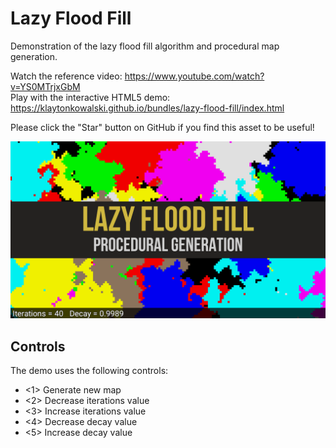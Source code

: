 # Lazy Flood Fill
Demonstration of the lazy flood fill algorithm and procedural map generation.

Watch the reference video: https://www.youtube.com/watch?v=YS0MTrjxGbM  
Play with the interactive HTML5 demo: https://klaytonkowalski.github.io/bundles/lazy-flood-fill/index.html

Please click the "Star" button on GitHub if you find this asset to be useful!

![alt text](https://github.com/klaytonkowalski/example-lazy-flood-fill/blob/main/assets/thumbnail.png?raw=true)

## Controls
The demo uses the following controls:
  - <1> Generate new map
  - <2> Decrease iterations value
  - <3> Increase iterations value
  - <4> Decrease decay value
  - <5> Increase decay value
